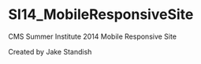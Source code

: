 SI14_MobileResponsiveSite
=========================

CMS Summer Institute 2014 Mobile Responsive Site

Created by Jake Standish